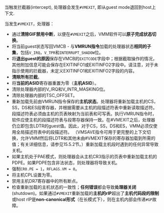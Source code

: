
当触发拦截器(intercept), 处理器会发生`#VMEXIT`, 即从guest mode退回到host上下文.

当发生`#VMEXIT`，处理器：
* 通过**清除GIF禁用中断**，以便在`#VMEXIT`之后，VMM软件可以**原子完成状态切换**。
* 将当前guest状态写回VMCB - 与**VMRUN指令**加载的处理器状态**相同的子集**，包括`V_IRQ`，`V_TPR`和`INTERRUPT_SHADOW`位。
* 将**退出guest的原因**保存在VMCB的`EXITCODE`字段中；根据截取操作的情况，其他附加信息可能会保存在EXITINFO1或EXITINFO2字段中。请注意，对于未指示使用的拦截器，未定义EXITINFO1和EXITINFO2字段的内容。
* **清除所有拦截**。
* 将**当前的ASID**寄存器重置为零（**主机ASID**）。
* 清除处理器内部的V_IRQ和V_INTR_MASKING位。
* 清除处理器内部的TSC_OFFSET。
* 重新加载先前由VMRUN指令保存的**主机状态**。处理器将重新加载主机的CS，SS，DS和ES段寄存器，并根据需要从主机的段描述符表中重新读取描述符。段描述符表必须由主机的页表映射为当前表和可写表。执行VMRUN指令时，软件应使主机的段描述符表与段寄存器保持一致。在#VMEXIT之后，处理器仍立即包含LDTR的guest值。因此，对于CS，SS，DS和ES，VMM必须仅使用全局描述符表中的段描述符。 （VMSAVE指令可用于更完整的上下文切换，允许VMM然后将LDTR和其他未由#VMEXIT保存的寄存器加载到所需的值；有关详细信息，请参见15.5.2节。）重新加载主机段时遇到的任何异常导致关机。
* 如果主机处于PAE模式，则处理器会从主机CR3指示的页表中重新加载主机的PDPE。如果PDPE包含非法状态，则处理器将导致关机。
* 强制`CR0.PE = 1`，`RFLAGS.VM = 0`。
* 将主机CPL设置为零。
* 禁用主机DR7寄存器中的所有断点。
* 检查重新加载的主机状态的一致性；**任何错误**都会导致**处理器关闭**(shutdown)。如果通过`#VMEXIT`重新加载的**主机的rIP**超出了**主机代码段的限制**或host rIP是**non-canonical形式**（在长模式下），则在主机内部会传递`#GP`故障。